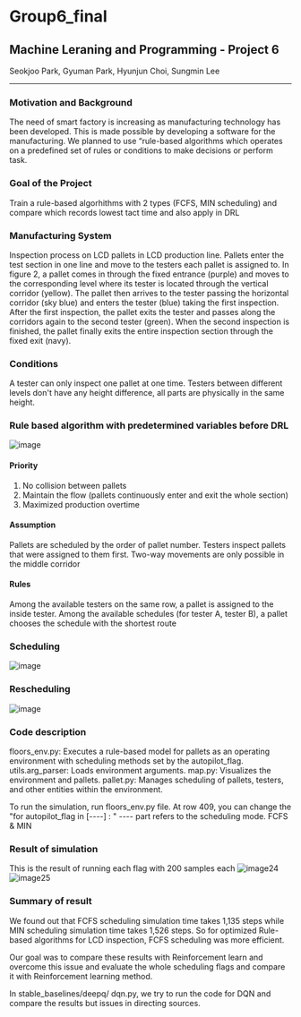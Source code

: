 # Group6_final

## Machine Leraning and Programming - Project 6
Seokjoo Park, Gyuman Park, Hyunjun Choi, Sungmin Lee

---

### Motivation and Background 

The need of smart factory is increasing as manufacturing technology has been developed. This is made possible by developing a software for the manufacturing. 
We planned to use “rule-based algorithms which operates on a predefined set of rules or conditions to make decisions or perform task.
### Goal of the Project 

Train a rule-based algorhithms with 2 types (FCFS, MIN scheduling) and compare which records lowest tact time and also apply in DRL

### Manufacturing System 
Inspection process on LCD pallets in LCD production line. Pallets enter the test section in one line and move to the testers each pallet is assigned to. In figure 2, a pallet comes in through the fixed entrance (purple) and moves to the corresponding level where its tester is located through the vertical corridor (yellow). The pallet then arrives to the tester passing the horizontal corridor (sky blue) and enters the tester (blue) taking the first inspection. After the first inspection, the pallet exits the tester and passes along the corridors again to the second tester (green). When the second inspection is finished, the pallet finally exits the entire inspection section through the fixed exit (navy).

### Conditions 
A tester can only inspect one pallet at one time. Testers between different levels don't have any height difference, all parts are physically in the same height.

### Rule based algorithm with predetermined variables before DRL
![image](https://github.com/seokjoopark/group6_final/assets/167041720/207f4fd7-342b-454a-9f05-943b28a3a69e)
#### Priority
1. No collision between pallets
2. Maintain the flow (pallets continuously enter and exit the whole section)
3. Maximized production overtime

#### Assumption
Pallets are scheduled by the order of pallet number. Testers inspect pallets that were assigned to them first. Two-way movements are only possible in the middle corridor

#### Rules
Among the available testers on the same row, a pallet is assigned to the inside tester. Among the available schedules (for tester A, tester B), a pallet chooses the schedule with the shortest route


### Scheduling
![image](https://github.com/seokjoopark/group6_final/assets/167041720/2518c521-a39b-4ade-81b9-935a9eca1a7b)

### Rescheduling
![image](https://github.com/seokjoopark/group6_final/assets/167041720/306c1f1e-8b16-438a-b7e5-0ea522caf03a)

### Code description

floors_env.py: Executes a rule-based model for pallets as an operating environment with scheduling methods set by the autopilot_flag.
utils.arg_parser: Loads environment arguments.
map.py: Visualizes the environment and pallets.
pallet.py: Manages scheduling of pallets, testers, and other entities within the environment.

To run the simulation, run floors_env.py file. 
At row 409, you can change the "for autopilot_flag in [----] : " ---- part refers to the scheduling mode. FCFS & MIN


### Result of simulation
This is the result of running each flag with 200 samples each
![image24](https://github.com/seokjoopark/group6_final/assets/167041720/5789a94b-4fb7-4169-8fad-cdc24113ee99)
![image25](https://github.com/seokjoopark/group6_final/assets/167041720/7b5a235b-bb51-4ff4-9e49-a1699685ada7)

### Summary of result
We found out that FCFS scheduling simulation time takes 1,135 steps while MIN scheduling simulation time takes 1,526 steps. So for optimized Rule-based algorithms for LCD inspection, FCFS scheduling was more efficient.

Our goal was to compare these results with Reinforcement learn and overcome this issue and evaluate the whole scheduling flags and compare it with Reinforcement learning method. 

In stable_baselines/deepq/ dqn.py, we try to run the code for DQN and compare the results but issues in directing sources.



